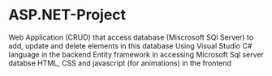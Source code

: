 # ASP.NET-Project
Web Application (CRUD) that access database (Miscrosoft SQl Server) to add, update and delete elements in this database
Using Visual Studio
C# language in the backend 
Entity framework in accessing Microsoft Sql server databse 
HTML, CSS and javascript (for animations) in the frontend
